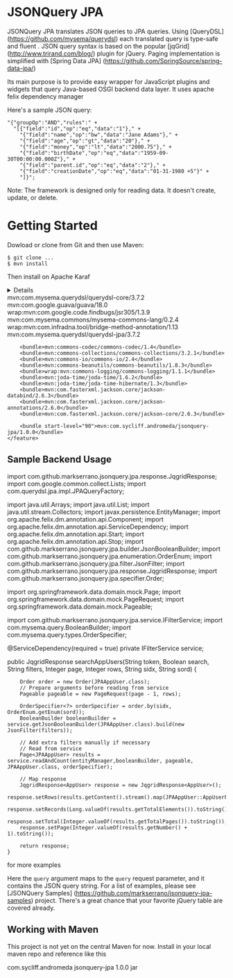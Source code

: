 # JSONQuery JPA

JSONQuery JPA translates JSON queries to JPA queries. Using [QueryDSL] (https://github.com/mysema/querydsl) each 
translated query is type-safe and fluent . JSON query syntax is based on the popular [jqGrid] (http://www.trirand.com/blog/) 
plugin for jQuery. Paging implementation is simplified with [Spring Data JPA] (https://github.com/SpringSource/spring-data-jpa/)

Its main purpose is to provide easy wrapper for JavaScript plugins and widgets that query Java-based OSGI backend data layer.
It uses apache felix dependency manager

Here's a sample JSON query: 

    "{"groupOp":"AND","rules":" +
      "[{"field":"id","op":"eq","data":"1"}," +
    	"{"field":"name","op":"bw","data":"Jane Adams"}," +
    	"{"field":"age","op":"gt","data":"20"}," +
    	"{"field":"money","op":"lt","data":"2000.75"}," +
    	"{"field":"birthDate","op":"eq","data":"1959-09-30T00:00:00.000Z"}," +
    	"{"field":"parent.id","op":"eq","data":"2"}," +
    	"{"field":"creationDate","op":"eq","data":"01-31-1980 +5"}" +
    	"]}";
    	
Note: The framework is designed only for reading data. It doesn't create, update, or delete.


# Getting Started

Dowload or clone from Git and then use Maven:

    $ git clone ...
    $ mvn install

Then install on Apache Karaf

 <feature name="jsonquery-jpa" description="JSONQuery JPA" version="1.0.0">
        <details>JSONQuery JPA translates JSON queries to JPA queries</details>
        <bundle>mvn:com.mysema.querydsl/querydsl-core/3.7.2</bundle>
        <bundle>mvn:com.google.guava/guava/18.0</bundle>
        <bundle>wrap:mvn:com.google.code.findbugs/jsr305/1.3.9</bundle>
        <bundle>mvn:com.mysema.commons/mysema-commons-lang/0.2.4</bundle>
        <bundle>wrap:mvn:com.infradna.tool/bridge-method-annotation/1.13</bundle>
        <bundle>mvn:com.mysema.querydsl/querydsl-jpa/3.7.2</bundle>

        <bundle>mvn:commons-codec/commons-codec/1.4</bundle>
        <bundle>mvn:commons-collections/commons-collections/3.2.1</bundle>
        <bundle>mvn:commons-io/commons-io/2.4</bundle>
        <bundle>mvn:commons-beanutils/commons-beanutils/1.8.3</bundle>
        <bundle>wrap:mvn:commons-logging/commons-logging/1.1.1</bundle>
        <bundle>mvn:joda-time/joda-time/1.6.2</bundle>
        <bundle>mvn:joda-time/joda-time-hibernate/1.3</bundle>
        <bundle>mvn:com.fasterxml.jackson.core/jackson-databind/2.6.3</bundle>
        <bundle>mvn:com.fasterxml.jackson.core/jackson-annotations/2.6.0</bundle>
        <bundle>mvn:com.fasterxml.jackson.core/jackson-core/2.6.3</bundle>
        
        <bundle start-level="90">mvn:com.sycliff.andromeda/jsonquery-jpa/1.0.0</bundle>
    </feature>    
    

## Sample Backend Usage

import com.github.markserrano.jsonquery.jpa.response.JqgridResponse;
import com.google.common.collect.Lists;
import com.querydsl.jpa.impl.JPAQueryFactory;

import java.util.Arrays;
import java.util.List;
import java.util.stream.Collectors;
import javax.persistence.EntityManager;
import org.apache.felix.dm.annotation.api.Component;
import org.apache.felix.dm.annotation.api.ServiceDependency;
import org.apache.felix.dm.annotation.api.Start;
import org.apache.felix.dm.annotation.api.Stop;
import com.github.markserrano.jsonquery.jpa.builder.JsonBooleanBuilder;
import com.github.markserrano.jsonquery.jpa.enumeration.OrderEnum;
import com.github.markserrano.jsonquery.jpa.filter.JsonFilter;
import com.github.markserrano.jsonquery.jpa.response.JqgridResponse;
import com.github.markserrano.jsonquery.jpa.specifier.Order;

import org.springframework.data.domain.mock.Page;
import org.springframework.data.domain.mock.PageRequest;
import org.springframework.data.domain.mock.Pageable;

import com.github.markserrano.jsonquery.jpa.service.IFilterService;
import com.mysema.query.BooleanBuilder;
import com.mysema.query.types.OrderSpecifier;


@ServiceDependency(required = true)
private IFilterService<JPAAppUser> service;


public JqgridResponse searchAppUsers(String token, Boolean search, String filters, Integer page, Integer rows, String sidx, String sord)  {

        
        Order order = new Order(JPAAppUser.class);
        // Prepare arguments before reading from service
        Pageable pageable = new PageRequest(page - 1, rows);
        
        OrderSpecifier<?> orderSpecifier = order.by(sidx, OrderEnum.getEnum(sord));
        BooleanBuilder booleanBuilder = service.getJsonBooleanBuilder(JPAAppUser.class).build(new JsonFilter(filters));

        // Add extra filters manually if necessary
        // Read from service
        Page<JPAAppUser> results = service.readAndCount(entityManager,booleanBuilder, pageable, JPAAppUser.class, orderSpecifier);

        // Map response
        JqgridResponse<AppUser> response = new JqgridResponse<AppUser>();
        response.setRows(results.getContent().stream().map(JPAAppUser::AppUserFromJPAAppUser).collect(Collectors.toList()));
        response.setRecords(Long.valueOf(results.getTotalElements()).toString());
        response.setTotal(Integer.valueOf(results.getTotalPages()).toString());
        response.setPage(Integer.valueOf(results.getNumber() + 1).toString());

        return response;
    }


for more examples 


Here the `query` argument maps to the `query` request parameter, and it contains the JSON query string. For a list of examples, please see [JSONQuery Samples] (https://github.com/markserrano/jsonquery-jpa-samples) project. There's a great chance that your favorite jQuery table are covered already. 




## Working with Maven

This project is not yet on the central Maven for now. 
Install in your local maven repo  and  reference like this 

<dependency>
            <groupId>com.sycliff.andromeda</groupId>
            <artifactId>jsonquery-jpa</artifactId>
            <version>1.0.0</version>
            <type>jar</type>
 </dependency>


